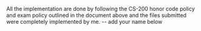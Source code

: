 All the implementation are done by following the CS-200 honor code policy and exam policy outlined in the document above and the files submitted were completely implemented by me.
 --  add your name below
